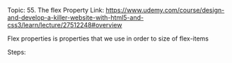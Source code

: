 Topic: 55. The flex Property
Link: https://www.udemy.com/course/design-and-develop-a-killer-website-with-html5-and-css3/learn/lecture/27512248#overview


Flex properties is properties that we use in order to size of flex-items


Steps: 










